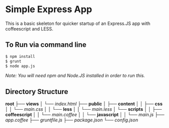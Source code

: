 # Simple Express App
This is a basic skeleton for quicker startup of an Express.JS app with coffeescript and LESS.


## To Run via command line
``` bash
$ npm install
$ grunt
$ node app.js
```

_*Note*: You will need npm and Node.JS installed in order to run this._


## Directory Structure
**root**
├── **views**
│   └── _index.html_
├── **public**
│   ├── **content**
│   │   ├── **css**
│   │       └── _main.css_
│   │   └── **less**
│   │       └── _main.less_
│   └── **scripts**
│   │   ├── **coffeescript**
│   │       └── _main.coffee_
│   │   └── **javascript**
│   │       └── _main.js_
├── _app.coffee_
├── _gruntfile.js_
├── _package.json_
└── _config.json_